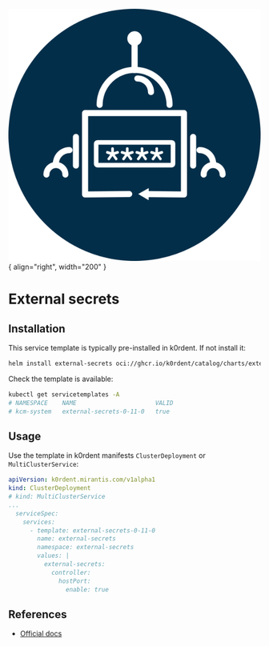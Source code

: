 ![logo](https://raw.githubusercontent.com/external-secrets/external-secrets/main/assets/eso-logo-large.png){ align="right", width="200" }
# External secrets

## Installation
This service template is typically pre-installed in k0rdent. If not
install it:
~~~bash
helm install external-secrets oci://ghcr.io/k0rdent/catalog/charts/external-secrets-service-template -n kcm-system
~~~

Check the template is available:
~~~bash
kubectl get servicetemplates -A
# NAMESPACE    NAME                      VALID
# kcm-system   external-secrets-0-11-0   true
~~~

## Usage
Use the template in k0rdent manifests `ClusterDeployment` or `MultiClusterService`:
~~~yaml
apiVersion: k0rdent.mirantis.com/v1alpha1
kind: ClusterDeployment
# kind: MultiClusterService
...
  serviceSpec:
    services:
      - template: external-secrets-0-11-0
        name: external-secrets
        namespace: external-secrets
        values: |
          external-secrets:
            controller:
              hostPort:
                enable: true
~~~

## References
- [Official docs](https://external-secrets.io/v0.11.0/)
